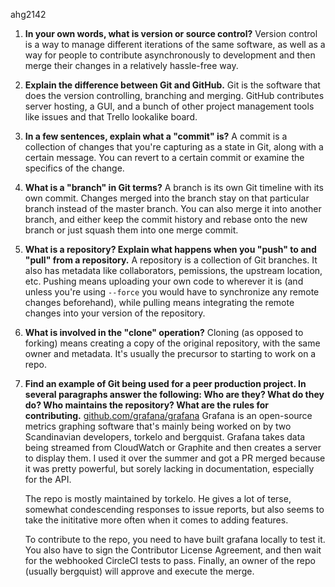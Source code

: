 

ahg2142

1. **In your own words, what is version or source control?**
	Version control is a way to manage different iterations of the same software, as well as a way for people to contribute asynchronously to development and then merge their changes in a relatively hassle-free way.
2. **Explain the difference between Git and GitHub.**
	Git is the software that does the version controlling, branching and merging. GitHub contributes server hosting, a GUI, and a bunch of other project management tools like issues and that Trello lookalike board.
3. **In a few sentences, explain what a "commit" is?**
	A commit is a collection of changes that you're capturing as a state in Git, along with a certain message. You can revert to a certain commit or examine the specifics of the change.
4. **What is a "branch" in Git terms?**
	A branch is its own Git timeline with its own commit. Changes merged into the branch stay on that particular branch instead of the master branch. You can also merge it into another branch, and either keep the commit history and rebase onto the new branch or just squash them into one merge commit.
5. **What is a repository? Explain what happens when you "push" to and "pull" from a repository.**
	A repository is a collection of Git branches. It also has metadata like collaborators, pemissions, the upstream location, etc. Pushing means uploading your own code to wherever it is (and unless you're using `--force` you would have to synchronize any remote changes beforehand), while pulling means integrating the remote changes into your version of the repository.
6. **What is involved in the "clone" operation?**
	Cloning (as opposed to forking) means creating a copy of the original repository, with the same owner and metadata. It's usually the precursor to starting to work on a repo.
7. **Find an example of Git being used for a peer production project. In several paragraphs answer the following: Who are they? What do they do? Who maintains the repository? What are the rules for contributing.**
	[github.com/grafana/grafana](https://github.com/grafana/grafana)
	Grafana is an open-source metrics graphing software that's mainly being worked on by two Scandinavian developers, torkelo and bergquist. Grafana takes data being streamed from CloudWatch or Graphite and then creates a server to display them. I used it over the summer and got a PR merged because it was pretty powerful, but sorely lacking in documentation, especially for the API.
	
	The repo is mostly maintained by torkelo. He gives a lot of terse, somewhat condescending responses to issue reports, but also seems to take the inititative more often when it comes to adding features.
	
	To contribute to the repo, you need to have built grafana locally to test it. You also have to sign the Contributor License Agreement, and then wait for the webhooked CircleCI tests to pass. Finally, an owner of the repo (usually bergquist) will approve and execute the merge.
